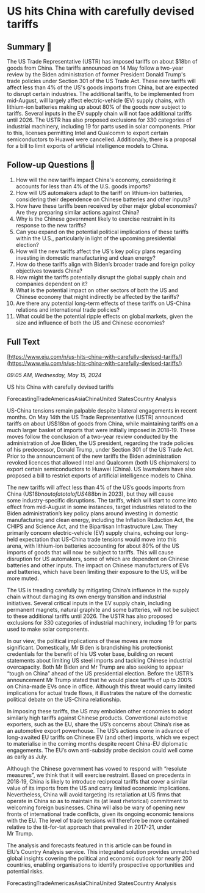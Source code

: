 # US hits China with carefully devised tariffs

## Summary 🤖

The US Trade Representative (USTR) has imposed tariffs on about $18bn of goods from China. The tariffs announced on 14 May follow a two-year review by the Biden administration of former President Donald Trump's trade policies under Section 301 of the US Trade Act. These new tariffs will affect less than 4% of the US's goods imports from China, but are expected to disrupt certain industries. The additional tariffs, to be implemented from mid-August, will largely affect electric-vehicle (EV) supply chains, with lithium-ion batteries making up about 80% of the goods now subject to tariffs. Several inputs in the EV supply chain will not face additional tariffs until 2026. The USTR has also proposed exclusions for 330 categories of industrial machinery, including 19 for parts used in solar components. Prior to this, licenses permitting Intel and Qualcomm to export certain semiconductors to Huawei were cancelled. Additionally, there is a proposal for a bill to limit exports of artificial intelligence models to China.

## Follow-up Questions 🤖

1. How will the new tariffs impact China's economy, considering it accounts for less than 4% of the U.S. goods imports? 
2. How will US automakers adapt to the tariff on lithium-ion batteries, considering their dependence on Chinese batteries and other inputs?
3. How have these tariffs been received by other major global economies? Are they preparing similar actions against China?
4. Why is the Chinese government likely to exercise restraint in its response to the new tariffs?
5. Can you expand on the potential political implications of these tariffs within the U.S., particularly in light of the upcoming presidential election?
6. How will the new tariffs affect the US's key policy plans regarding investing in domestic manufacturing and clean energy?
7. How do these tariffs align with Biden’s broader trade and foreign policy objectives towards China?
8. How might the tariffs potentially disrupt the global supply chain and companies dependent on it?
9. What is the potential impact on other sectors of both the US and Chinese economy that might indirectly be affected by the tariffs?
10. Are there any potential long-term effects of these tariffs on US-China relations and international trade policies?
11. What could be the potential ripple effects on global markets, given the size and influence of both the US and Chinese economies?

## Full Text

[https://www.eiu.com/n/us-hits-china-with-carefully-devised-tariffs/](https://www.eiu.com/n/us-hits-china-with-carefully-devised-tariffs/)

*09:05 AM, Wednesday, May 15, 2024*

US hits China with carefully devised tariffs

ForecastingTradeAmericasAsiaChinaUnited StatesCountry Analysis

US-China tensions remain palpable despite bilateral engagements in recent months. On May 14th the US Trade Representative (USTR) announced tariffs on about US$18bn of goods from China, while maintaining tariffs on a much larger basket of imports that were initially imposed in 2018‑19. These moves follow the conclusion of a two-year review conducted by the administration of Joe Biden, the US president, regarding the trade policies of his predecessor, Donald Trump, under Section 301 of the US Trade Act. Prior to the announcement of the new tariffs the Biden administration revoked licences that allowed Intel and Qualcomm (both US chipmakers) to export certain semiconductors to Huawei (China). US lawmakers have also proposed a bill to restrict exports of artificial intelligence models to China.

The new tariffs will affect less than 4% of the US’s goods imports from China (US$18bn out of a total of US$488bn in 2023), but they will cause some industry-specific disruptions. The tariffs, which will start to come into effect from mid-August in some instances, target industries related to the Biden administration’s key policy plans around investing in domestic manufacturing and clean energy, including the Inflation Reduction Act, the CHIPS and Science Act, and the Bipartisan Infrastructure Law. They primarily concern electric-vehicle (EV) supply chains, echoing our long-held expectation that US-China trade tensions would move into this arena, with lithium-ion batteries accounting for about 80% of the US imports of goods that will now be subject to tariffs. This will cause disruption for US automakers, some of which are dependent on Chinese batteries and other inputs. The impact on Chinese manufacturers of EVs and batteries, which have been limiting their exposure to the US, will be more muted.

The US is treading carefully by mitigating China’s influence in the supply chain without damaging its own energy transition and industrial initiatives. Several critical inputs in the EV supply chain, including permanent magnets, natural graphite and some batteries, will not be subject to these additional tariffs until 2026. The USTR has also proposed exclusions for 330 categories of industrial machinery, including 19 for parts used to make solar components.

In our view, the political implications of these moves are more significant. Domestically, Mr Biden is brandishing his protectionist credentials for the benefit of his US voter base, building on recent statements about limiting US steel imports and tackling Chinese industrial overcapacity. Both Mr Biden and Mr Trump are also seeking to appear “tough on China” ahead of the US presidential election. Before the USTR’s announcement Mr Trump stated that he would place tariffs of up to 200% on China-made EVs once in office. Although this threat would carry limited implications for actual trade flows, it illustrates the nature of the domestic political debate on the US-China relationship.

In imposing these tariffs, the US may embolden other economies to adopt similarly high tariffs against Chinese products. Conventional automotive exporters, such as the EU, share the US’s concerns about China’s rise as an automotive export powerhouse. The US’s actions come in advance of long-awaited EU tariffs on Chinese EV (and other) imports, which we expect to materialise in the coming months despite recent China-EU diplomatic engagements. The EU’s own anti-subsidy probe decision could well come as early as July.

Although the Chinese government has vowed to respond with “resolute measures”, we think that it will exercise restraint. Based on precedents in 2018‑19, China is likely to introduce reciprocal tariffs that cover a similar value of its imports from the US and carry limited economic implications. Nevertheless, China will avoid targeting its retaliation at US firms that operate in China so as to maintain its (at least rhetorical) commitment to welcoming foreign businesses. China will also be wary of opening new fronts of international trade conflicts, given its ongoing economic tensions with the EU. The level of trade tensions will therefore be more contained relative to the tit-for-tat approach that prevailed in 2017-21, under Mr Trump.

The analysis and forecasts featured in this article can be found in EIU’s Country Analysis service. This integrated solution provides unmatched global insights covering the political and economic outlook for nearly 200 countries, enabling organisations to identify prospective opportunities and potential risks.

ForecastingTradeAmericasAsiaChinaUnited StatesCountry Analysis

